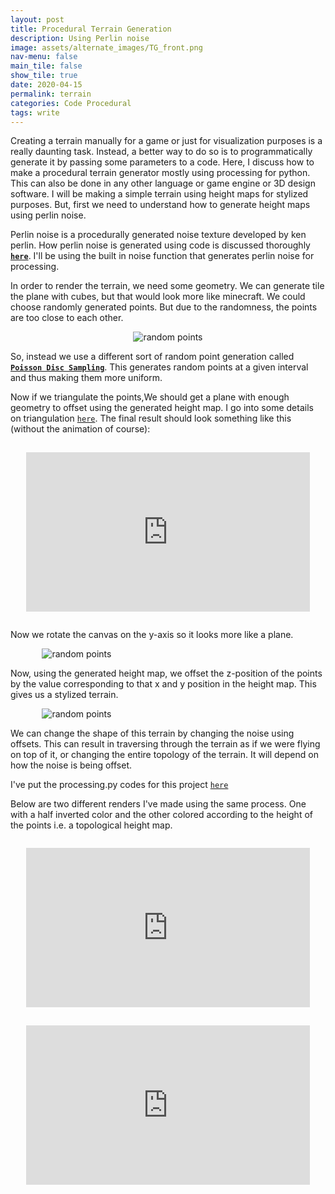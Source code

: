 ```yaml
---
layout: post
title: Procedural Terrain Generation 
description: Using Perlin noise
image: assets/alternate_images/TG_front.png
nav-menu: false
main_tile: false
show_tile: true
date: 2020-04-15
permalink: terrain
categories: Code Procedural
tags: write
---
```


Creating a terrain manually for a game or just for visualization purposes is a really daunting task. Instead, a better way to do so is to programmatically generate it by passing some parameters to a code. Here, I discuss how to make a procedural terrain generator mostly using processing for python. This can also be done in any other language or game engine or 3D design software. I will be making a simple terrain using height maps for stylized purposes. But, first we need to understand how to generate height maps using perlin noise. 

Perlin noise is a procedurally generated noise texture developed by ken perlin. How perlin noise is generated using code is discussed thoroughly **[`here`](https://rtouti.github.io/graphics/perlin-noise-algorithm)**. I'll be using the built in noise function that generates perlin noise for processing. 

In order to render the terrain, we need some geometry. We can generate tile the plane with cubes, but that would look more like minecraft. We could choose randomly generated points. But due to the randomness, the points are too close to each other. 

<div class="grid">
	<img  src="{% link assets/alternate_images/random.png %}" alt="random points" data-position="center center" />
</div>

So, instead we use a different sort of random point generation called **[`Poisson Disc Sampling`](https://en.wikipedia.org/wiki/Supersampling#Poisson_disk)**. This generates random points at a given interval and thus making them more uniform.

Now if we triangulate the points,We should get a plane with enough geometry to offset using the generated height map. I go into some details on triangulation [`here`](https://tahsintariq.github.io/triangulation). The final result should look something like this (without the animation of course):

<div class="videoWrapper">
    <iframe
        src="https://tahsintariq.github.io/p5js/P5_Sketches/P5_Web_Collection/Delunay_triangulation"
        data-position="center center">
    </iframe>
</div>

Now we rotate the canvas on the y-axis so it looks more like a plane.

<div class="grid">
	<div style="width: 80%;margin:auto;">
		<img  src="{% link assets/images/random_plane.png %}" alt="random points" data-position="center center" />
	</div>
</div>

Now, using the generated height map, we offset the z-position of the points by the value corresponding to that x and y position in the height map. This gives us a stylized terrain.

<div class="grid">
	<div style="width: 80%;margin:auto;">
		<img  src="{% link assets/images/terrain.png %}" alt="random points" data-position="center center" />
	</div>
</div>

We can change the shape of this terrain by changing the noise using offsets. This can result in traversing through the terrain as if we were flying on top of it, or changing the entire topology of the terrain. It will depend on how the noise is being offset.

I've put the processing.py codes for this project [`here`](https://github.com/TahsinTariq/Processing/tree/master/Pycessing/Perlin/Terrain_generation)

Below are two different renders I've made using the same process. One with a half inverted color and the other colored according to the height of the points i.e. a topological height map.


<style>
	*.videoWrapper {
		position: relative;
		width:100%;
		padding-bottom: 56.25%; /* 16:9 */
		height: 0;
	}
	*.videoWrapper iframe {
		position: absolute;
		margin:auto;
		top: 0; bottom: 0;
		left: 0; right: 0;
		text-align: center;
		width: 90%;
		height: 90%;
	}
	*.grid{
	display: grid;
	place-items:center;
	/* width: 100%; */
    }
}
</style>

<style> iframe{ border: none; } </style>
<div class="videoWrapper">
    <iframe src="https://www.youtube.com/embed/kLhleR4t7LQ" data-position="center center">
    </iframe>
</div>
<div class="videoWrapper">
    <iframe src="https://www.youtube.com/embed/-vS37cZq3B8" data-position="center center">
    </iframe>
</div>
<!-- "https://www.youtube.com/embed/kLhleR4t7LQ"  -->
<!-- "https://www.youtube.com/embed/-vS37cZq3B8" -->